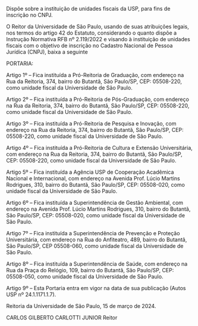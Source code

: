 Dispõe sobre a instituição de unidades fiscais da USP, para fins de inscrição no CNPJ.

O Reitor da Universidade de São Paulo, usando de suas atribuições legais, nos termos do artigo 42 do Estatuto, considerando o quanto dispõe a Instrução Normativa RFB nº 2.119/2022 e visando à instituição de unidades fiscais com o objetivo de inscrição no Cadastro Nacional de Pessoa Jurídica (CNPJ), baixa a seguinte

PORTARIA:

Artigo 1º – Fica instituída a Pró-Reitoria de Graduação, com endereço na Rua da Reitoria, 374, bairro do Butantã, São Paulo/SP, CEP: 05508-220, como unidade fiscal da Universidade de São Paulo.

Artigo 2º – Fica instituída a Pró-Reitoria de Pós-Graduação, com endereço na Rua da Reitoria, 374, bairro do Butantã, São Paulo/SP, CEP: 05508-220, como unidade fiscal da Universidade de São Paulo.

Artigo 3º – Fica instituída a Pró-Reitoria de Pesquisa e Inovação, com endereço na Rua da Reitoria, 374, bairro do Butantã, São Paulo/SP, CEP: 05508-220, como unidade fiscal da Universidade de São Paulo.

Artigo 4º – Fica instituída a Pró-Reitoria de Cultura e Extensão Universitária, com endereço na Rua da Reitoria, 374, bairro do Butantã, São Paulo/SP, CEP: 05508-220, como unidade fiscal da Universidade de São Paulo.

Artigo 5º – Fica instituída a Agência USP de Cooperação Acadêmica Nacional e Internacional, com endereço na Avenida Prof. Lúcio Martins Rodrigues, 310, bairro do Butantã, São Paulo/SP, CEP: 05508-020, como unidade fiscal da Universidade de São Paulo.

Artigo 6º – Fica instituída a Superintendência de Gestão Ambiental, com endereço na Avenida Prof. Lúcio Martins Rodrigues, 310, bairro do Butantã, São Paulo/SP, CEP: 05508-020, como unidade fiscal da Universidade de São Paulo.

Artigo 7º – Fica instituída a Superintendência de Prevenção e Proteção Universitária, com endereço na Rua do Anfiteatro, 489, bairro do Butantã, São Paulo/SP, CEP 05508-060, como unidade fiscal da Universidade de São Paulo.

Artigo 8º – Fica instituída a Superintendência de Saúde, com endereço na Rua da Praça do Relógio, 109, bairro do Butantã, São Paulo/SP, CEP: 05508-050, como unidade fiscal da Universidade de São Paulo.

Artigo 9º – Esta Portaria entra em vigor na data de sua publicação (Autos USP nº 24.1.1171.1.7).

Reitoria da Universidade de São Paulo, 15 de março de 2024.

CARLOS GILBERTO CARLOTTI JUNIOR
Reitor